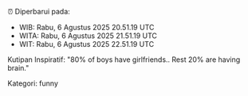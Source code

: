 ⏰ Diperbarui pada:
- WIB: Rabu, 6 Agustus 2025 20.51.19 UTC
- WITA: Rabu, 6 Agustus 2025 21.51.19 UTC
- WIT: Rabu, 6 Agustus 2025 22.51.19 UTC

Kutipan Inspiratif:
"80% of boys have girlfriends.. Rest 20% are having brain."


Kategori: funny

